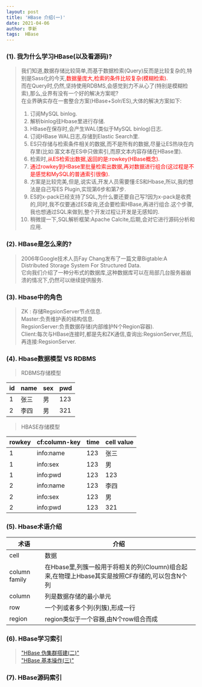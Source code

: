 ```yaml
---
layout: post
title: 'HBase 介绍(一)'
date: 2021-04-06
author: 李新
tags:  HBase
---
```


### (1). 我为什么学习HBase(以及看源码)?
> 我们知道,数据存储比较简单,而基于数据检索(Query)反而是比较复杂的,特别是Sass化的今天,<font color='red'>数据量庞大,检索的条件比较复杂(模糊检索).</font>  
> 而在Query时,仍然,坚持使用RDBMS,会感觉到力不从心了(特别是模糊检索),那么,业界有没有一个好的解决方案呢?  
> 在业界确实存在一套整合方案(HBase+Solr/ES),大体的解决方案如下:   
> 1. 订阅MySQL binlog.  
> 2. 解析binlog往Hbase里进行存储.    
> 3. HBase在保存时,会产生WAL(类似于MySQL binlog)日志.     
> 4. 订阅HBase WAL日志,存储到Elastic Search里.   
> 5. ES只存储与检索条件相关的数据,而不是所有的数据,尽量让ES热块在内存里(比如:富文本在ES中只做索引,而原文本内容存储在HBase里).  
> 6. 检索时,<font color='red'>从ES检索出数据,返回的是:rowkey(HBase概念).</font>  
> 7. <font color='red'>通过rowkey到HBase里批量检索出数据,再对数据进行组合(这过程是不是感觉和MySQL的普通索引很像).</font>  
> 8. 方案是比较完美,但是,说实话,开发人员需要懂:ES和Hbase,所以,我的想法是自己写ES Plugin,实现第6步和第7步.  
> 9. ES的x-pack已经支持了SQL,为什么要还要自己写?因为x-pack是收费的,同时,我不仅要通过ES查询,还会要检索HBase,再进行组合.这个步骤,我也想通过SQL来做到,整个开发过程让开发是无感知的.    
> 10. 稍微提一下,SQL解析框架:Apache Calcite,后期,会对它进行源码分析和应用.    

### (2). HBase是怎么来的?
> 2006年Google技术人员Fay Chang发布了一篇文章Bigtable:A Distributed Storage System For Structured Data.  
> 它向我们介绍了一种分布式的数据库,这种数据库可以在局部几台服务器崩溃的情况下,仍然可以继续提供服务.  

### (3). Hbase中的角色
> ZK : 存储RegsionServer节点信息.   
> Master:负责维护表的结构信息.   
> RegsionServer:负责数据存储(内部维护N个Region容器).   
> Client:每次与HBase连接时,都是先和ZK通信,查询出:RegsionServer,然后,再连接:RegsionServer.   

### (4). Hbase数据模型 VS RDBMS

> RDBMS存储模型

|  id    | name  | sex  | pwd  |
|  ----  | ----  |----  |----  |
|  1     | 张三   | 男   | 123  |
|  2     | 李四   | 男   | 321  |


> HBASE存储模型   

|  rowkey    | cf:column-key  | time  | cell value  |
|  ----      | ----           |----   |----         |
|  1         | info:name      | 123   | 张三        |
|  1         | info:sex       | 123   | 男          |
|  1         | info:pwd       | 123   | 123         |
|  2         | info:name      | 123   | 李四         |
|  2         | info:sex       | 123   | 男           |
|  2         | info:pwd       | 123   | 321         |

### (5). Hbase术语介绍

|  术语                   |   介绍                                                     |
|  ----                  | ----                                                       |
|  cell                  |   数据                                                      |
|  column family         |   在Hbase里,列簇一般用于将相关的列(Cloumn)组合起来,在物理上Hbase其实是按照CF存储的,可以包含N个列      |
|  column                |   列是数据存储的最小单元                                       |
|  row                   |   一个列或者多个列(列簇),形成一行                               |
|  region                |   region类似于一个容器,由N个row组合而成                         |

### (6). HBase学习索引
> ["HBase 伪集群搭建(二)"](/2021/04/06/HBase-Cluster.html)    
> ["HBase 基本操作(三)"](/2021/04/06/HBase-Command.html)    
### (7). HBase源码索引
